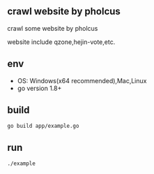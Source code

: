 ## crawl website by pholcus
crawl some website by pholcus

website include qzone,hejin-vote,etc.

## env
- OS: Windows(x64 recommended),Mac,Linux
- go version 1.8+
## build
```
go build app/example.go
```
## run
```
./example
```

